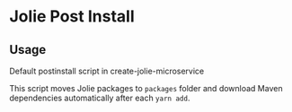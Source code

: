 # Jolie Post Install

## Usage

Default postinstall script in create-jolie-microservice

This script moves Jolie packages to `packages` folder and download Maven dependencies automatically after each `yarn add`.
